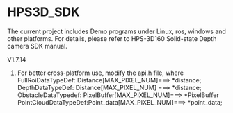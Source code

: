 # HPS3D_SDK
The current project includes Demo programs under Linux, ros, windows and other platforms. For details, please refer to HPS-3D160 Solid-state Depth camera SDK manual.

V1.7.14
1. For better cross-platform use, modify the api.h file, where
FullRoiDataTypeDef:   Distance[MAX_PIXEL_NUM]===> *distance;
DepthDataTypeDef:     Distance[MAX_PIXEL_NUM] ===> *distance;
ObstacleDataTypedef:  PixelBuffer[MAX_PIXEL_NUM]===> *PixelBuffer
PointCloudDataTypeDef:Point_data[MAX_PIXEL_NUM]===> *point_data;
